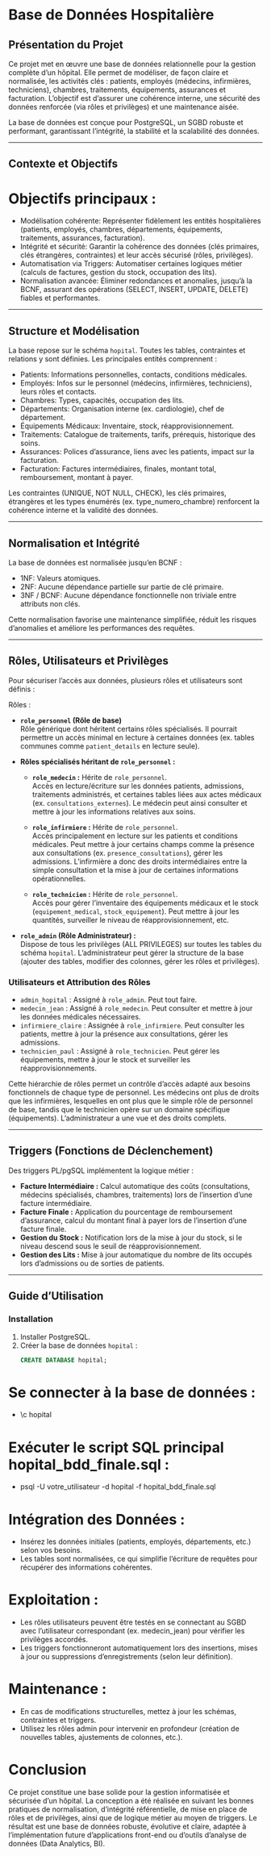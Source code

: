 # Base de Données Hospitalière

## Présentation du Projet

Ce projet met en œuvre une base de données relationnelle pour la gestion complète d’un hôpital. Elle permet de modéliser, de façon claire et normalisée, les activités clés : patients, employés (médecins, infirmières, techniciens), chambres, traitements, équipements, assurances et facturation. L’objectif est d’assurer une cohérence interne, une sécurité des données renforcée (via rôles et privilèges) et une maintenance aisée.

La base de données est conçue pour PostgreSQL, un SGBD robuste et performant, garantissant l’intégrité, la stabilité et la scalabilité des données.

---

## Contexte et Objectifs

# Objectifs principaux :

- Modélisation cohérente: Représenter fidèlement les entités hospitalières (patients, employés, chambres, départements, équipements, traitements, assurances, facturation).
- Intégrité et sécurité: Garantir la cohérence des données (clés primaires, clés étrangères, contraintes) et leur accès sécurisé (rôles, privilèges).
- Automatisation via Triggers: Automatiser certaines logiques métier (calculs de factures, gestion du stock, occupation des lits).
- Normalisation avancée: Éliminer redondances et anomalies, jusqu’à la BCNF, assurant des opérations (SELECT, INSERT, UPDATE, DELETE) fiables et performantes.

---

## Structure et Modélisation

La base repose sur le schéma `hopital`. Toutes les tables, contraintes et relations y sont définies. Les principales entités comprennent :

- Patients: Informations personnelles, contacts, conditions médicales.
- Employés: Infos sur le personnel (médecins, infirmières, techniciens), leurs rôles et contacts.
- Chambres: Types, capacités, occupation des lits.
- Départements: Organisation interne (ex. cardiologie), chef de département.
- Équipements Médicaux: Inventaire, stock, réapprovisionnement.
- Traitements: Catalogue de traitements, tarifs, prérequis, historique des soins.
- Assurances: Polices d’assurance, liens avec les patients, impact sur la facturation.
- Facturation: Factures intermédiaires, finales, montant total, remboursement, montant à payer.

Les contraintes (UNIQUE, NOT NULL, CHECK), les clés primaires, étrangères et les types énumérés (ex. type_numero_chambre) renforcent la cohérence interne et la validité des données.

---

## Normalisation et Intégrité

La base de données est normalisée jusqu’en BCNF :

- 1NF: Valeurs atomiques.
- 2NF: Aucune dépendance partielle sur partie de clé primaire.
- 3NF / BCNF: Aucune dépendance fonctionnelle non triviale entre attributs non clés.

Cette normalisation favorise une maintenance simplifiée, réduit les risques d’anomalies et améliore les performances des requêtes.

---

## Rôles, Utilisateurs et Privilèges

Pour sécuriser l’accès aux données, plusieurs rôles et utilisateurs sont définis :

Rôles :
- **`role_personnel` (Rôle de base)**  
  Rôle générique dont héritent certains rôles spécialisés. Il pourrait permettre un accès minimal en lecture à certaines données (ex. tables communes comme `patient_details` en lecture seule).

- **Rôles spécialisés héritant de `role_personnel` :**
  - **`role_medecin` :** Hérite de `role_personnel`.  
    Accès en lecture/écriture sur les données patients, admissions, traitements administrés, et certaines tables liées aux actes médicaux (ex. `consultations_externes`). Le médecin peut ainsi consulter et mettre à jour les informations relatives aux soins.
  
  - **`role_infirmiere` :** Hérite de `role_personnel`.  
    Accès principalement en lecture sur les patients et conditions médicales. Peut mettre à jour certains champs comme la présence aux consultations (ex. `presence_consultations`), gérer les admissions. L’infirmière a donc des droits intermédiaires entre la simple consultation et la mise à jour de certaines informations opérationnelles.
  
  - **`role_technicien` :** Hérite de `role_personnel`.  
    Accès pour gérer l’inventaire des équipements médicaux et le stock (`equipement_medical`, `stock_equipement`). Peut mettre à jour les quantités, surveiller le niveau de réapprovisionnement, etc.

- **`role_admin` (Rôle Administrateur) :**  
  Dispose de tous les privilèges (ALL PRIVILEGES) sur toutes les tables du schéma `hopital`. L’administrateur peut gérer la structure de la base (ajouter des tables, modifier des colonnes, gérer les rôles et privilèges).

### Utilisateurs et Attribution des Rôles

- `admin_hopital` : Assigné à `role_admin`. Peut tout faire.
- `medecin_jean` : Assigné à `role_medecin`. Peut consulter et mettre à jour les données médicales nécessaires.
- `infirmiere_claire` : Assignée à `role_infirmiere`. Peut consulter les patients, mettre à jour la présence aux consultations, gérer les admissions.
- `technicien_paul` : Assigné à `role_technicien`. Peut gérer les équipements, mettre à jour le stock et surveiller les réapprovisionnements.

Cette hiérarchie de rôles permet un contrôle d’accès adapté aux besoins fonctionnels de chaque type de personnel. Les médecins ont plus de droits que les infirmières, lesquelles en ont plus que le simple rôle de personnel de base, tandis que le technicien opère sur un domaine spécifique (équipements). L’administrateur a une vue et des droits complets.

---

## Triggers (Fonctions de Déclenchement)

Des triggers PL/pgSQL implémentent la logique métier :

- **Facture Intermédiaire :** Calcul automatique des coûts (consultations, médecins spécialisés, chambres, traitements) lors de l’insertion d’une facture intermédiaire.
- **Facture Finale :** Application du pourcentage de remboursement d’assurance, calcul du montant final à payer lors de l’insertion d’une facture finale.
- **Gestion du Stock :** Notification lors de la mise à jour du stock, si le niveau descend sous le seuil de réapprovisionnement.
- **Gestion des Lits :** Mise à jour automatique du nombre de lits occupés lors d’admissions ou de sorties de patients.

---

## Guide d’Utilisation

### Installation

1. Installer PostgreSQL.
2. Créer la base de données `hopital` :
   ```sql
   CREATE DATABASE hopital;


#    Se connecter à la base de données :
- \c hopital


#    Exécuter le script SQL principal hopital_bdd_finale.sql :
- psql -U votre_utilisateur -d hopital -f hopital_bdd_finale.sql

#    Intégration des Données :
- Insérez les données initiales (patients, employés, départements, etc.) selon vos besoins.
- Les tables sont normalisées, ce qui simplifie l’écriture de requêtes pour récupérer des informations cohérentes.

#    Exploitation :
- Les rôles utilisateurs peuvent être testés en se connectant au SGBD avec l’utilisateur correspondant (ex. medecin_jean) pour vérifier les privilèges accordés.
- Les triggers fonctionneront automatiquement lors des insertions, mises à jour ou suppressions d’enregistrements (selon leur définition).

#    Maintenance :
- En cas de modifications structurelles, mettez à jour les schémas, contraintes et triggers.
- Utilisez les rôles admin pour intervenir en profondeur (création de nouvelles tables, ajustements de colonnes, etc.).

# Conclusion

Ce projet constitue une base solide pour la gestion informatisée et sécurisée d’un hôpital. La conception a été réalisée en suivant les bonnes pratiques de normalisation, d’intégrité référentielle, de mise en place de rôles et de privilèges, ainsi que de logique métier au moyen de triggers. Le résultat est une base de données robuste, évolutive et claire, adaptée à l’implémentation future d’applications front-end ou d’outils d’analyse de données (Data Analytics, BI).